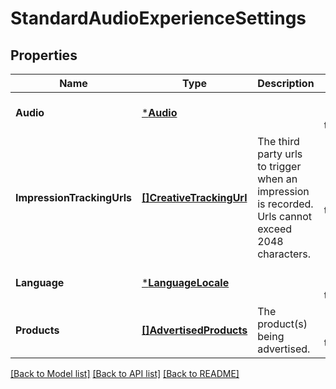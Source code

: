 # StandardAudioExperienceSettings

## Properties
Name | Type | Description | Notes
------------ | ------------- | ------------- | -------------
**Audio** | [***Audio**](Audio.md) |  | [optional] [default to null]
**ImpressionTrackingUrls** | [**[]CreativeTrackingUrl**](CreativeTrackingUrl.md) | The third party urls to trigger when an impression is recorded. Urls cannot exceed 2048 characters. | [optional] [default to null]
**Language** | [***LanguageLocale**](LanguageLocale.md) |  | [optional] [default to null]
**Products** | [**[]AdvertisedProducts**](AdvertisedProducts.md) | The product(s) being advertised. | [optional] [default to null]

[[Back to Model list]](../README.md#documentation-for-models) [[Back to API list]](../README.md#documentation-for-api-endpoints) [[Back to README]](../README.md)

